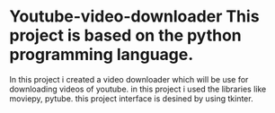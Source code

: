 # Youtube-video-downloader   This project is based on the python programming language.
In this project i created a video downloader which will be use for downloading videos of youtube.
in this project i used the libraries like moviepy, pytube. 
this project interface is desined by using tkinter.
